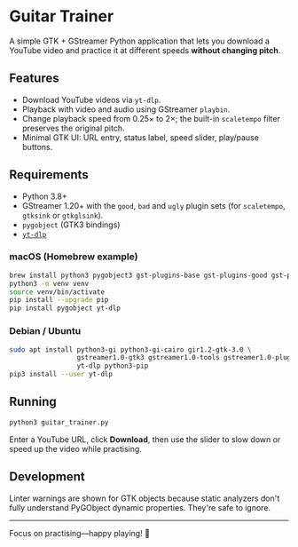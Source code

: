 # Guitar Trainer

A simple GTK + GStreamer Python application that lets you download a YouTube video and practice it at different speeds **without changing pitch**.

## Features

* Download YouTube videos via `yt-dlp`.
* Playback with video and audio using GStreamer `playbin`.
* Change playback speed from 0.25× to 2×; the built-in `scaletempo` filter preserves the original pitch.
* Minimal GTK UI: URL entry, status label, speed slider, play/pause buttons.

## Requirements

* Python 3.8+
* GStreamer 1.20+ with the `good`, `bad` and `ugly` plugin sets (for `scaletempo`, `gtksink` or `gtkglsink`).
* `pygobject` (GTK3 bindings)
* [`yt-dlp`](https://github.com/yt-dlp/yt-dlp)

### macOS (Homebrew example)

```bash
brew install python3 pygobject3 gst-plugins-base gst-plugins-good gst-plugins-bad gst-plugins-ugly yt-dlp
python3 -m venv venv
source venv/bin/activate
pip install --upgrade pip
pip install pygobject yt-dlp
```

### Debian / Ubuntu

```bash
sudo apt install python3-gi python3-gi-cairo gir1.2-gtk-3.0 \
                 gstreamer1.0-gtk3 gstreamer1.0-tools gstreamer1.0-plugins-{base,good,bad,ugly} \
                 yt-dlp python3-pip
pip3 install --user yt-dlp
```

## Running

```bash
python3 guitar_trainer.py
```
Enter a YouTube URL, click **Download**, then use the slider to slow down or speed up the video while practising.

## Development

Linter warnings are shown for GTK objects because static analyzers don't fully understand PyGObject dynamic properties. They're safe to ignore.

---
Focus on practising—happy playing! 🎸 